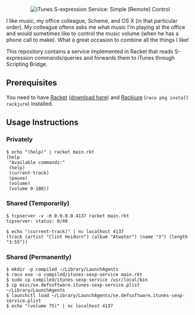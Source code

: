 <p align="center">
  <img src="https://raw.github.com/qerub/itunes-sexp-service/master/misc/logo.png" alt="iTunes S-expression Service: Simple [Remote] Control"/>
</p>

I like music, my office colleague, Scheme, and OS X (in that particular order).
My colleague oftens asks me what music I'm playing at the office and would
sometimes like to control the music volume (when he has a phone call to make).
What a great occasion to combine all the things I like!

This repository contains a service implemented in Racket that reads S-expression
commands/queries and forwards them to iTunes through Scripting Bridge.

## Prerequisites

You need to have [Racket](http://racket-lang.org/) ([download here](http://racket-lang.org/download/))
and [Rackjure](https://github.com/greghendershott/rackjure) (`raco pkg install rackjure`) installed.

## Usage Instructions

### Privately

```
$ echo "(help)" | racket main.rkt
(help
 "Available commands:"
 (help)
 (current-track)
 (pause)
 (volume)
 (volume 0-100))
```

### Shared (Temporarily)

```
$ tcpserver -v -H 0.0.0.0 4137 racket main.rkt
tcpserver: status: 0/40
```

```
$ echo "(current-track)" | nc localhost 4137
(track (artist "Clint Heidorn") (album "Atwater") (name "3") (length "3:55"))
```

### Shared (Permanently)

```
$ mkdir -p compiled ~/Library/LaunchAgents
$ raco exe -o compiled/itunes-sexp-service main.rkt
$ sudo cp compiled/itunes-sexp-service /usr/local/bin
$ cp misc/se.defsoftware.itunes-sexp-service.plist ~/Library/LaunchAgents
$ launchctl load ~/Library/LaunchAgents/se.defsoftware.itunes-sexp-service.plist
$ echo "(volume 75)" | nc localhost 4137
```
